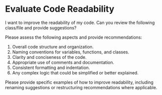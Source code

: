 # Evaluate Code Readability

I want to improve the readability of my code. Can you review the following class/file and provide suggestions?



Please assess the following aspects and provide recommendations:

1. Overall code structure and organization.
2. Naming conventions for variables, functions, and classes.
3. Clarity and conciseness of the code.
4. Appropriate use of comments and documentation.
5. Consistent formatting and indentation.
6. Any complex logic that could be simplified or better explained.

Please provide specific examples of how to improve readability, including renaming suggestions or restructuring recommendations where applicable.